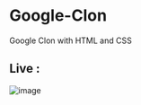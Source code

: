 # Google-Clon
 Google Clon with HTML and CSS
 
 
 ## Live : 
 
 
 ![image](https://user-images.githubusercontent.com/72731296/168347409-4cac7154-e200-4a73-b202-27b3a69b36ee.png)
